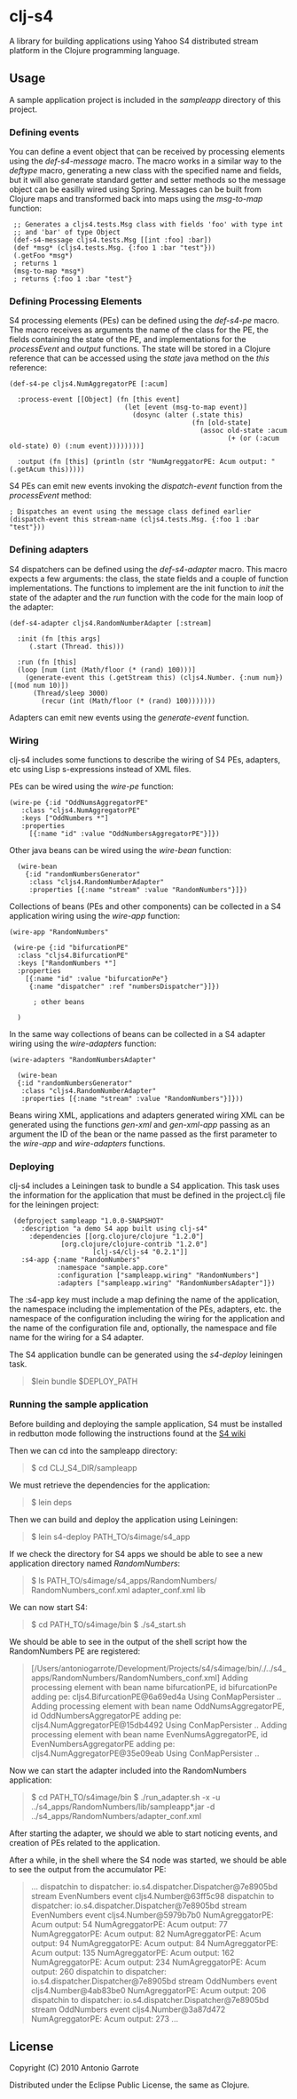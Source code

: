 # clj-s4

A library for building applications using Yahoo S4 distributed stream platform in the Clojure programming language.

## Usage

A sample application project is included in the *sampleapp* directory of this project.

### Defining events

You can define a event object that can be received by processing elements using the *def-s4-message* macro.
The macro works in a similar way to the *deftype* macro, generating a new class with the specified name and fields, but it will also generate standard getter and setter methods so the message object can be easilly wired using Spring.
Messages can be built from Clojure maps and transformed back into maps using the *msg-to-map* function:

     ;; Generates a cljs4.tests.Msg class with fields 'foo' with type int
     ;; and 'bar' of type Object
     (def-s4-message cljs4.tests.Msg [[int :foo] :bar])
     (def *msg* (cljs4.tests.Msg. {:foo 1 :bar "test"}))
     (.getFoo *msg*)
     ; returns 1
     (msg-to-map *msg*)
     ; returns {:foo 1 :bar "test"}

### Defining Processing Elements

S4 processing elements (PEs) can be defined using the *def-s4-pe* macro.
The macro receives as arguments the name of the class for the PE, the fields containing the state of the PE, and implementations for the *processEvent* and *output* functions.
The state will be stored in a Clojure reference that can be accessed using the *state* java method on the *this* reference:

    (def-s4-pe cljs4.NumAggregatorPE [:acum]

      :process-event [[Object] (fn [this event]
                                 (let [event (msg-to-map event)]
                                   (dosync (alter (.state this)
                                                  (fn [old-state]
                                                    (assoc old-state :acum
                                                           (+ (or (:acum old-state) 0) (:num event))))))))]

      :output (fn [this] (println (str "NumAgreggatorPE: Acum output: " (.getAcum this)))))

S4 PEs can emit new events invoking the *dispatch-event* function from the *processEvent* method:

    ; Dispatches an event using the message class defined earlier
    (dispatch-event this stream-name (cljs4.tests.Msg. {:foo 1 :bar "test"}))

### Defining adapters

S4 dispatchers can be defined using the *def-s4-adapter* macro. This macro expects a few arguments:  the class, the state fields and a couple of function implementations. The functions to implement are the init function to *init* the state of the adapter and the *run* function with the code for the main loop of the adapter:

    (def-s4-adapter cljs4.RandomNumberAdapter [:stream]

      :init (fn [this args]
         (.start (Thread. this)))

      :run (fn [this]
      (loop [num (int (Math/floor (* (rand) 100)))]
        (generate-event this (.getStream this) (cljs4.Number. {:num num}) [(mod num 10)])
          (Thread/sleep 3000)
            (recur (int (Math/floor (* (rand) 100)))))))

Adapters can emit new events using the *generate-event* function.

### Wiring

clj-s4 includes some functions to describe the wiring of S4 PEs, adapters, etc using Lisp s-expressions instead of XML files.

PEs can be wired using the *wire-pe* function:

    (wire-pe {:id "OddNumsAggregatorPE"
       :class "cljs4.NumAggregatorPE"
       :keys ["OddNumbers *"]
       :properties
         [{:name "id" :value "OddNumbersAggregatorPE"}]})

Other java beans can be wired using the *wire-bean* function:

      (wire-bean
        {:id "randomNumbersGenerator"
         :class "cljs4.RandomNumberAdapter"
         :properties [{:name "stream" :value "RandomNumbers"}]})

Collections of beans (PEs and other components) can be collected in a S4 application wiring using the *wire-app* function:

    (wire-app "RandomNumbers"

     (wire-pe {:id "bifurcationPE"
      :class "cljs4.BifurcationPE"
      :keys ["RandomNumbers *"]
      :properties
        [{:name "id" :value "bifurcationPe"}
         {:name "dispatcher" :ref "numbersDispatcher"}]})

          ; other beans

      )

In the same way collections of beans can be collected in a S4 adapter wiring using the *wire-adapters* function:

    (wire-adapters "RandomNumbersAdapter"

      (wire-bean
      {:id "randomNumbersGenerator"
       :class "cljs4.RandomNumberAdapter"
       :properties [{:name "stream" :value "RandomNumbers"}]}))

Beans wiring XML, applications and adapters generated wiring XML can be generated using the functions *gen-xml* and *gen-xml-app* passing as an argument the ID of the bean or the name passed as the first parameter to the *wire-app* and *wire-adapters* functions.

### Deploying

clj-s4 includes a Leiningen task to bundle a S4 application.
This task uses the information for the application that must be defined in the project.clj file for the leiningen project:

     (defproject sampleapp "1.0.0-SNAPSHOT"
       :description "a demo S4 app built using clj-s4"
         :dependencies [[org.clojure/clojure "1.2.0"]
         		 [org.clojure/clojure-contrib "1.2.0"]
                         [clj-s4/clj-s4 "0.2.1"]]
       :s4-app {:name "RandomNumbers"
                :namespace "sample.app.core"
                :configuration ["sampleapp.wiring" "RandomNumbers"]
                :adapters ["sampleapp.wiring" "RandomNumbersAdapter"]})

The :s4-app key must include a map defining the name of the application, the namespace including the implementation of the PEs, adapters, etc. the namespace of the configuration including the wiring for the application and the name of the configuration file and, optionally, the namespace and file name for the wiring for a S4 adapter.

The S4 application bundle can be generated using the *s4-deploy* leiningen task.

> $lein bundle $DEPLOY_PATH

### Running the sample application

Before building and deploying the sample application, S4 must be installed in
redbutton mode following the instructions found at the [S4
wiki](http://wiki.s4.io/Tutorials/GettingStarted#toc1)

Then we can cd into the sampleapp directory:

> $ cd CLJ_S4_DIR/sampleapp

We must retrieve the dependencies for the application:

> $ lein deps

Then we can build and deploy the application using Leiningen:

> $ lein s4-deploy PATH_TO/s4image/s4_app

If we check the directory for S4 apps we should be able to see a new application
directory named *RandomNumbers*:

> $ ls PATH_TO/s4image/s4_apps/RandomNumbers/
> RandomNumbers_conf.xml  adapter_conf.xml        lib

We can now start S4:

> $ cd PATH_TO/s4image/bin
> $ ./s4_start.sh

We should be able to see in the output of the shell script how the RandomNumbers
PE are registered:

> [/Users/antoniogarrote/Development/Projects/s4/s4image/bin/./../s4_apps/RandomNumbers/RandomNumbers_conf.xml]
> Adding processing element with bean name bifurcationPE, id bifurcationPe
> adding pe: cljs4.BifurcationPE@6a69ed4a
> Using ConMapPersister ..
> Adding processing element with bean name OddNumsAggregatorPE, id OddNumbersAggregatorPE
> adding pe: cljs4.NumAggregatorPE@15db4492
> Using ConMapPersister ..
> Adding processing element with bean name EvenNumsAggregatorPE, id EvenNumbersAggregatorPE
> adding pe: cljs4.NumAggregatorPE@35e09eab
> Using ConMapPersister ..

Now we can start the adapter included into the RandomNumbers application:

> $ cd PATH_TO/s4image/bin
> $ ./run_adapter.sh -x -u ../s4_apps/RandomNumbers/lib/sampleapp*.jar -d
> ../s4_apps/RandomNumbers/adapter_conf.xml

After starting the adapter, we should we able to start noticing events, and
creation of PEs related to the application.

After a while, in the shell where the S4 node was started, we should be able to
see the output from the accumulator PE:

> ...
> dispatchin to dispatcher: io.s4.dispatcher.Dispatcher@7e8905bd stream EvenNumbers event cljs4.Number@63ff5c98
> dispatchin to dispatcher: io.s4.dispatcher.Dispatcher@7e8905bd stream EvenNumbers event cljs4.Number@5979b7b0
> NumAgreggatorPE: Acum output: 54
> NumAgreggatorPE: Acum output: 77
> NumAgreggatorPE: Acum output: 82
> NumAgreggatorPE: Acum output: 94
> NumAgreggatorPE: Acum output: 84
> NumAgreggatorPE: Acum output: 135
> NumAgreggatorPE: Acum output: 162
> NumAgreggatorPE: Acum output: 234
> NumAgreggatorPE: Acum output: 260
> dispatchin to dispatcher: io.s4.dispatcher.Dispatcher@7e8905bd stream OddNumbers event cljs4.Number@4ab83be0
> NumAgreggatorPE: Acum output: 206
> dispatchin to dispatcher: io.s4.dispatcher.Dispatcher@7e8905bd stream OddNumbers event cljs4.Number@3a87d472
> NumAgreggatorPE: Acum output: 273
> ...

## License

Copyright (C) 2010 Antonio Garrote

Distributed under the Eclipse Public License, the same as Clojure.
